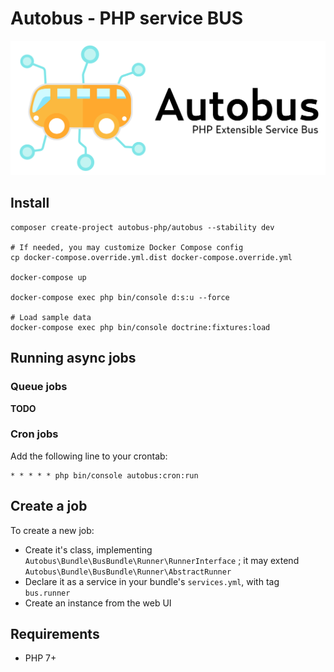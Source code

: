 # Autobus - PHP service BUS

![Autobus Logo](https://raw.githubusercontent.com/autobus-php/autobus/master/autobus-logo.png)

## Install

```
composer create-project autobus-php/autobus --stability dev

# If needed, you may customize Docker Compose config
cp docker-compose.override.yml.dist docker-compose.override.yml

docker-compose up

docker-compose exec php bin/console d:s:u --force

# Load sample data
docker-compose exec php bin/console doctrine:fixtures:load
```

## Running async jobs

### Queue jobs

**TODO**

### Cron jobs

Add the following line to your crontab:

```
* * * * * php bin/console autobus:cron:run
```

## Create a job

To create a new job:

* Create it's class, implementing `Autobus\Bundle\BusBundle\Runner\RunnerInterface` ; it may extend `Autobus\Bundle\BusBundle\Runner\AbstractRunner`
* Declare it as a service in your bundle's `services.yml`, with tag `bus.runner`
* Create an instance from the web UI

## Requirements

* PHP 7+

